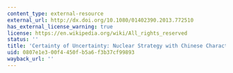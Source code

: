 ```yaml
---
content_type: external-resource
external_url: http://dx.doi.org/10.1080/01402390.2013.772510
has_external_license_warning: true
license: https://en.wikipedia.org/wiki/All_rights_reserved
status: ''
title: 'Certainty of Uncertainty: Nuclear Strategy with Chinese Characteristics'
uid: 0807e1e3-00f4-450f-b5a6-f3b37cf99893
wayback_url: ''
---
```

